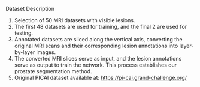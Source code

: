 Dataset Description
1. Selection of 50 MRI datasets with visible lesions.
2. The first 48 datasets are used for training, and the final 2 are used for testing.
3. Annotated datasets are sliced along the vertical axis, converting the original MRI scans and their corresponding lesion annotations into layer-by-layer images.
4. The converted MRI slices serve as input, and the lesion annotations serve as output to train the network. This process establishes our prostate segmentation method.
5. Original PICAI dataset available at: https://pi-cai.grand-challenge.org/
